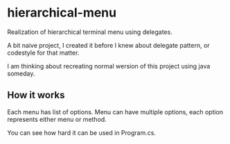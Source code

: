 # hierarchical-menu
Realization of hierarchical terminal menu using delegates. 

A bit naive project, I created it before I knew about delegate pattern, or codestyle for that matter. 

I am thinking about recreating normal wersion of this project using java someday.

## How it works
Each menu has list of options. Menu can have multiple options, each option represents either menu or method.

You can see how hard it can be used in Program.cs.  

